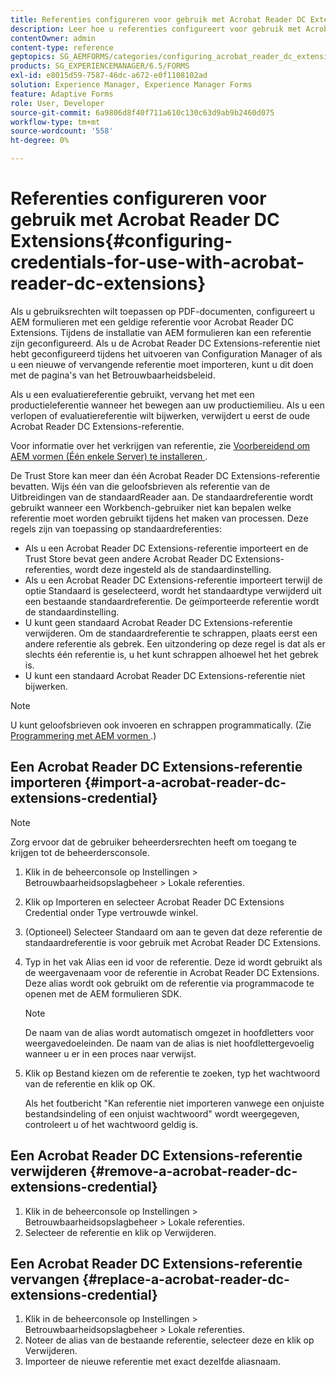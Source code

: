 ```yaml
---
title: Referenties configureren voor gebruik met Acrobat Reader DC Extensions
description: Leer hoe u referenties configureert voor gebruik met Acrobat Reader DC Extensions.
contentOwner: admin
content-type: reference
geptopics: SG_AEMFORMS/categories/configuring_acrobat_reader_dc_extensions
products: SG_EXPERIENCEMANAGER/6.5/FORMS
exl-id: e8015d59-7587-46dc-a672-e0f1108102ad
solution: Experience Manager, Experience Manager Forms
feature: Adaptive Forms
role: User, Developer
source-git-commit: 6a9806d8f40f711a610c130c63d9ab9b2460d075
workflow-type: tm+mt
source-wordcount: '558'
ht-degree: 0%

---
```


# Referenties configureren voor gebruik met Acrobat Reader DC Extensions{#configuring-credentials-for-use-with-acrobat-reader-dc-extensions}

Als u gebruiksrechten wilt toepassen op PDF-documenten, configureert u AEM formulieren met een geldige referentie voor Acrobat Reader DC Extensions. Tijdens de installatie van AEM formulieren kan een referentie zijn geconfigureerd. Als u de Acrobat Reader DC Extensions-referentie niet hebt geconfigureerd tijdens het uitvoeren van Configuration Manager of als u een nieuwe of vervangende referentie moet importeren, kunt u dit doen met de pagina&#39;s van het Betrouwbaarheidsbeleid.

Als u een evaluatiereferentie gebruikt, vervang het met een productieleferentie wanneer het bewegen aan uw productiemilieu. Als u een verlopen of evaluatiereferentie wilt bijwerken, verwijdert u eerst de oude Acrobat Reader DC Extensions-referentie.

Voor informatie over het verkrijgen van referentie, zie [ Voorbereidend om AEM vormen (Één enkele Server) te installeren ](https://helpx.adobe.com/pdf/aem-forms/6-3/prepare-install-single-server.pdf).

De Trust Store kan meer dan één Acrobat Reader DC Extensions-referentie bevatten. Wijs één van die geloofsbrieven als referentie van de Uitbreidingen van de standaardReader aan. De standaardreferentie wordt gebruikt wanneer een Workbench-gebruiker niet kan bepalen welke referentie moet worden gebruikt tijdens het maken van processen. Deze regels zijn van toepassing op standaardreferenties:

* Als u een Acrobat Reader DC Extensions-referentie importeert en de Trust Store bevat geen andere Acrobat Reader DC Extensions-referenties, wordt deze ingesteld als de standaardinstelling.
* Als u een Acrobat Reader DC Extensions-referentie importeert terwijl de optie Standaard is geselecteerd, wordt het standaardtype verwijderd uit een bestaande standaardreferentie. De geïmporteerde referentie wordt de standaardinstelling.
* U kunt geen standaard Acrobat Reader DC Extensions-referentie verwijderen. Om de standaardreferentie te schrappen, plaats eerst een andere referentie als gebrek. Een uitzondering op deze regel is dat als er slechts één referentie is, u het kunt schrappen alhoewel het het gebrek is.
* U kunt een standaard Acrobat Reader DC Extensions-referentie niet bijwerken.

>[!NOTE]
>
>U kunt geloofsbrieven ook invoeren en schrappen programmatically. (Zie [ Programmering met AEM vormen ](https://experienceleague.adobe.com/docs/experience-manager-release-information/aem-release-updates/previous-updates/aem-previous-versions.html).)

## Een Acrobat Reader DC Extensions-referentie importeren {#import-a-acrobat-reader-dc-extensions-credential}

>[!NOTE]
> 
> Zorg ervoor dat de gebruiker beheerdersrechten heeft om toegang te krijgen tot de beheerdersconsole.

1. Klik in de beheerconsole op Instellingen > Betrouwbaarheidsopslagbeheer > Lokale referenties.
1. Klik op Importeren en selecteer Acrobat Reader DC Extensions Credential onder Type vertrouwde winkel.
1. (Optioneel) Selecteer Standaard om aan te geven dat deze referentie de standaardreferentie is voor gebruik met Acrobat Reader DC Extensions.
1. Typ in het vak Alias een id voor de referentie. Deze id wordt gebruikt als de weergavenaam voor de referentie in Acrobat Reader DC Extensions. Deze alias wordt ook gebruikt om de referentie via programmacode te openen met de AEM formulieren SDK.

   >[!NOTE]
   >
   >De naam van de alias wordt automatisch omgezet in hoofdletters voor weergavedoeleinden. De naam van de alias is niet hoofdlettergevoelig wanneer u er in een proces naar verwijst.

1. Klik op Bestand kiezen om de referentie te zoeken, typ het wachtwoord van de referentie en klik op OK.

   Als het foutbericht &quot;Kan referentie niet importeren vanwege een onjuiste bestandsindeling of een onjuist wachtwoord&quot; wordt weergegeven, controleert u of het wachtwoord geldig is.

## Een Acrobat Reader DC Extensions-referentie verwijderen {#remove-a-acrobat-reader-dc-extensions-credential}

1. Klik in de beheerconsole op Instellingen > Betrouwbaarheidsopslagbeheer > Lokale referenties.
1. Selecteer de referentie en klik op Verwijderen.

## Een Acrobat Reader DC Extensions-referentie vervangen {#replace-a-acrobat-reader-dc-extensions-credential}

1. Klik in de beheerconsole op Instellingen > Betrouwbaarheidsopslagbeheer > Lokale referenties.
1. Noteer de alias van de bestaande referentie, selecteer deze en klik op Verwijderen.
1. Importeer de nieuwe referentie met exact dezelfde aliasnaam.
